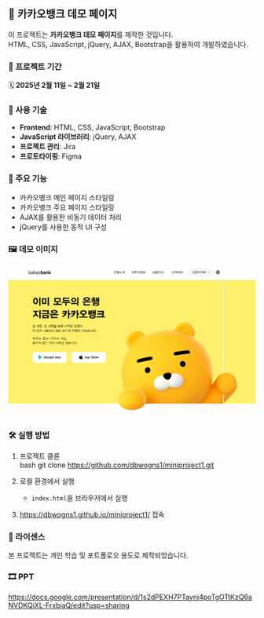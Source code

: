 ## 🏦 카카오뱅크 데모 페이지

이 프로젝트는 **카카오뱅크 데모 페이지**를 제작한 것입니다.  
HTML, CSS, JavaScript, jQuery, AJAX, Bootstrap을 활용하여 개발하였습니다.

### 📅 프로젝트 기간  
🗓 **2025년 2월 11일 ~ 2월 21일**

### 🚀 사용 기술  
- **Frontend**: HTML, CSS, JavaScript, Bootstrap  
- **JavaScript 라이브러리**: jQuery, AJAX  
- **프로젝트 관리**: Jira  
- **프로토타이핑**: Figma  

### 📌 주요 기능  
- 카카오뱅크 메인 페이지 스타일링  
- 카카오뱅크 주요 페이지 스타일링
- AJAX를 활용한 비동기 데이터 처리  
- jQuery를 사용한 동적 UI 구성

### 🖼️ 데모 이미지  
![카카오뱅크 데모 이미지](img/thumbnail.png)


### 🛠️ 실행 방법  
1. 프로젝트 클론  
   bash
   git clone https://github.com/dbwogns1/miniproject1.git

2. 로컬 환경에서 실행  
   - `index.html`을 브라우저에서 실행

3. https://dbwogns1.github.io/miniproject1/ 접속

### 🐝 라이센스  
본 프로젝트는 개인 학습 및 포트폴로오 용도로 제작되었습니다.

### 🎞 PPT
https://docs.google.com/presentation/d/1s2dPEXH7PTaynj4poTgOTtKzQ6aNVDKQiXL-FrxbjaQ/edit?usp=sharing
